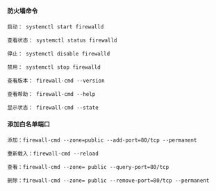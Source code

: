 
#### 防火墙命令

	启动： systemctl start firewalld
	
	查看状态： systemctl status firewalld 
	
	停止： systemctl disable firewalld
	
	禁用： systemctl stop firewalld
	
	查看版本： firewall-cmd --version
	
	查看帮助： firewall-cmd --help
	
	显示状态： firewall-cmd --state

#### 添加白名单端口

	添加：firewall-cmd --zone=public --add-port=80/tcp --permanent
	
	重新载入：firewall-cmd --reload
	
	查看：firewall-cmd --zone= public --query-port=80/tcp
	
	删除：firewall-cmd --zone= public --remove-port=80/tcp --permanent
